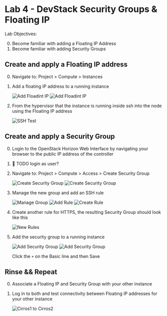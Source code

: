 # Lab 4 - DevStack Security Groups & Floating IP 

  Lab Objectives:

  0. Become familiar with adding a Floating IP Address
  0. Become familiar with adding Security Groups

## Create and apply a Floating IP address

  0. Navigate to: Project > Compute > Instances
  0. Add a floating IP address to a running instance

     ![Add Floadint IP](img/floating-add.png)
     ![Add Floadint IP](img/floating-add2.png)

  0. From the hypervisor that the instance is running inside ssh into the node using the Floating IP address 

     ![SSH Test](img/floating-ssh.png)

## Create and apply a Security Group

  0. Login to the OpenStack Horizon Web Interface by navigating your browser to the public IP address of the controller
  0. :red_circle: TODO login as user?
  0. Navigate to: Project > Compute > Access > Create Security Group

     ![Create Security Group](img/security-create.png)
     ![Create Security Group](img/security-create2.png)

  0. Manage the new group and add an SSH rule
  
     ![Manage Group](img/security-manage-rule.png) 
     ![Add Rule](img/security-add.png) 
     ![Create Rule](img/security-ssh.png) 

  0. Create another rule for HTTPS, the resulting Security Group should look like this

     ![New Rules](img/security-rules.png)
  
  0. Add the security group to a running instance
  

     ![Add Security Group](img/security-associate.png)
     ![Add Security Group](img/security-associate2.png)

     Click the `+` on the Basic line and then Save

## Rinse && Repeat

  0. Associate a Floating IP and Security Group with your other instance
  0. Log in to both and test connectivity between Floating IP addresses for your other instance

     ![Cirros1 to Cirros2](img/pingpong.png)

